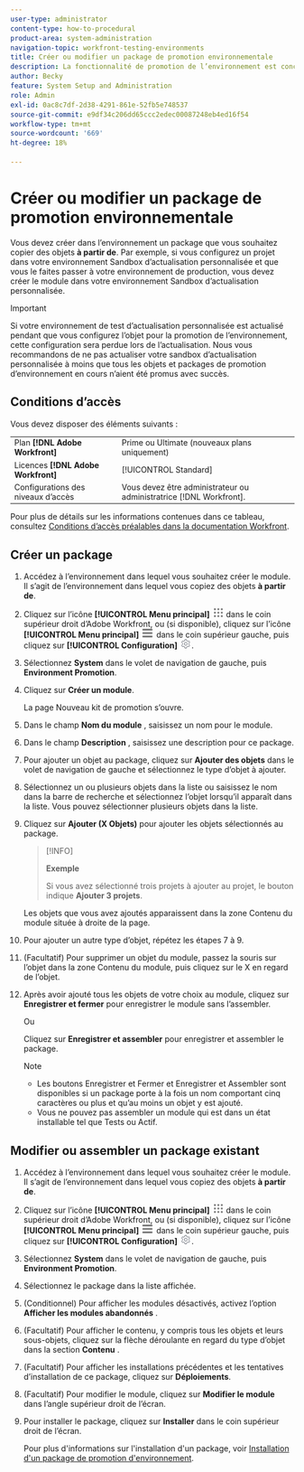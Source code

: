 ```yaml
---
user-type: administrator
content-type: how-to-procedural
product-area: system-administration
navigation-topic: workfront-testing-environments
title: Créer ou modifier un package de promotion environnementale
description: La fonctionnalité de promotion de l’environnement est conçue pour permettre de déplacer des objets liés à la configuration d’un environnement à un autre. Découvrez comment créer un package de promotion d’environnement que vous pourrez ensuite installer dans un autre environnement.
author: Becky
feature: System Setup and Administration
role: Admin
exl-id: 0ac8c7df-2d38-4291-861e-52fb5e748537
source-git-commit: e9df34c206dd65ccc2edec00087248eb4ed16f54
workflow-type: tm+mt
source-wordcount: '669'
ht-degree: 18%

---
```


# Créer ou modifier un package de promotion environnementale

Vous devez créer dans l’environnement un package que vous souhaitez copier des objets **à partir de**. Par exemple, si vous configurez un projet dans votre environnement Sandbox d’actualisation personnalisée et que vous le faites passer à votre environnement de production, vous devez créer le module dans votre environnement Sandbox d’actualisation personnalisée.

>[!IMPORTANT]
>
>Si votre environnement de test d’actualisation personnalisée est actualisé pendant que vous configurez l’objet pour la promotion de l’environnement, cette configuration sera perdue lors de l’actualisation. Nous vous recommandons de ne pas actualiser votre sandbox d’actualisation personnalisée à moins que tous les objets et packages de promotion d’environnement en cours n’aient été promus avec succès.

## Conditions d’accès

Vous devez disposer des éléments suivants :

<table>
  <tr>
   <td>Plan <strong>[!DNL Adobe Workfront]</strong>
   </td>
   <td> Prime ou Ultimate (nouveaux plans uniquement)
   </td>
  </tr>
  <tr>
   <td>Licences <strong>[!DNL Adobe Workfront]</strong>
   </td>
   <td> [!UICONTROL Standard]
   </td>
  </tr>
   <tr>
   <td>Configurations des niveaux d’accès
   </td>
   <td>Vous devez être administrateur ou administratrice [!DNL Workfront].
   </td>
  </tr>
</table>

Pour plus de détails sur les informations contenues dans ce tableau, consultez [Conditions d’accès préalables dans la documentation Workfront](/help/quicksilver/administration-and-setup/add-users/access-levels-and-object-permissions/access-level-requirements-in-documentation.md).

## Créer un package

1. Accédez à l’environnement dans lequel vous souhaitez créer le module. Il s’agit de l’environnement dans lequel vous copiez des objets **à partir de**.
1. Cliquez sur l’icône **[!UICONTROL Menu principal]** ![Menu principal](/help/_includes/assets/main-menu-icon.png) dans le coin supérieur droit d’Adobe Workfront, ou (si disponible), cliquez sur l’icône **[!UICONTROL Menu principal]** ![Menu principal](/help/_includes/assets/main-menu-icon-left-nav.png) dans le coin supérieur gauche, puis cliquez sur **[!UICONTROL Configuration]** ![Icône Configuration](/help/_includes/assets/gear-icon-setup.png).
1. Sélectionnez **System** dans le volet de navigation de gauche, puis **Environment Promotion**.
1. Cliquez sur **Créer un module**.

   La page Nouveau kit de promotion s’ouvre.

1. Dans le champ **Nom du module** , saisissez un nom pour le module.
1. Dans le champ **Description** , saisissez une description pour ce package.
1. Pour ajouter un objet au package, cliquez sur **Ajouter des objets** dans le volet de navigation de gauche et sélectionnez le type d’objet à ajouter.
1. Sélectionnez un ou plusieurs objets dans la liste ou saisissez le nom dans la barre de recherche et sélectionnez l’objet lorsqu’il apparaît dans la liste. Vous pouvez sélectionner plusieurs objets dans la liste.
1. Cliquez sur **Ajouter (X Objets)** pour ajouter les objets sélectionnés au package.

   >[!INFO]
   >
   >**Exemple**
   >
   >Si vous avez sélectionné trois projets à ajouter au projet, le bouton indique **Ajouter 3 projets**.

   Les objets que vous avez ajoutés apparaissent dans la zone Contenu du module située à droite de la page.

1. Pour ajouter un autre type d’objet, répétez les étapes 7 à 9.
1. (Facultatif) Pour supprimer un objet du module, passez la souris sur l’objet dans la zone Contenu du module, puis cliquez sur le X en regard de l’objet.
1. Après avoir ajouté tous les objets de votre choix au module, cliquez sur **Enregistrer et fermer** pour enregistrer le module sans l’assembler.

   Ou

   Cliquez sur **Enregistrer et assembler** pour enregistrer et assembler le package.

   >[!NOTE]
   >
   >* Les boutons Enregistrer et Fermer et Enregistrer et Assembler sont disponibles si un package porte à la fois un nom comportant cinq caractères ou plus et qu’au moins un objet y est ajouté.
   >* Vous ne pouvez pas assembler un module qui est dans un état installable tel que Tests ou Actif.

## Modifier ou assembler un package existant

1. Accédez à l’environnement dans lequel vous souhaitez créer le module. Il s’agit de l’environnement dans lequel vous copiez des objets **à partir de**.
1. Cliquez sur l’icône **[!UICONTROL Menu principal]** ![Menu principal](/help/_includes/assets/main-menu-icon.png) dans le coin supérieur droit d’Adobe Workfront, ou (si disponible), cliquez sur l’icône **[!UICONTROL Menu principal]** ![Menu principal](/help/_includes/assets/main-menu-icon-left-nav.png) dans le coin supérieur gauche, puis cliquez sur **[!UICONTROL Configuration]** ![Icône Configuration](/help/_includes/assets/gear-icon-setup.png).
1. Sélectionnez **System** dans le volet de navigation de gauche, puis **Environment Promotion**.
1. Sélectionnez le package dans la liste affichée.
1. (Conditionnel) Pour afficher les modules désactivés, activez l’option **Afficher les modules abandonnés** .
1. (Facultatif) Pour afficher le contenu, y compris tous les objets et leurs sous-objets, cliquez sur la flèche déroulante en regard du type d’objet dans la section **Contenu** .
1. (Facultatif) Pour afficher les installations précédentes et les tentatives d’installation de ce package, cliquez sur **Déploiements**.
1. (Facultatif) Pour modifier le module, cliquez sur **Modifier le module** dans l’angle supérieur droit de l’écran.
1. Pour installer le package, cliquez sur **Installer** dans le coin supérieur droit de l’écran.

   Pour plus d&#39;informations sur l&#39;installation d&#39;un package, voir [Installation d&#39;un package de promotion d&#39;environnement](/help/quicksilver/administration-and-setup/set-up-workfront/workfront-testing-environments/environment-promotion-install-package.md).
